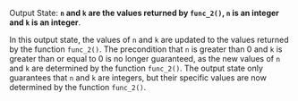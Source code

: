Output State: **`n` and `k` are the values returned by `func_2()`, `n` is an integer and `k` is an integer**.

In this output state, the values of `n` and `k` are updated to the values returned by the function `func_2()`. The precondition that `n` is greater than 0 and `k` is greater than or equal to 0 is no longer guaranteed, as the new values of `n` and `k` are determined by the function `func_2()`. The output state only guarantees that `n` and `k` are integers, but their specific values are now determined by the function `func_2()`.